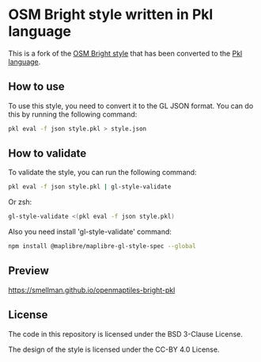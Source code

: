 # OSM Bright style written in Pkl language

This is a fork of the [OSM Bright style](https://github.com/openmaptiles/osm-bright-gl-style) that has been converted to the [Pkl language](https://pkl-lang.org/index.html).

## How to use

To use this style, you need to convert it to the GL JSON format. You can do this by running the following command:

```bash
pkl eval -f json style.pkl > style.json
```

## How to validate

To validate the style, you can run the following command:

```bash
pkl eval -f json style.pkl | gl-style-validate
```

Or zsh:

```zsh
gl-style-validate <(pkl eval -f json style.pkl)
```

Also you need install 'gl-style-validate' command:

```bash
npm install @maplibre/maplibre-gl-style-spec --global
```

## Preview

https://smellman.github.io/openmaptiles-bright-pkl

## License

The code in this repository is licensed under the BSD 3-Clause License.

The design of the style is licensed under the CC-BY 4.0 License.
